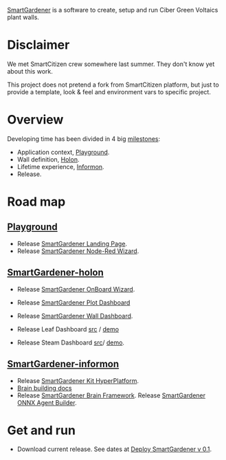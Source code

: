 [SmartGardener](https://github.com/jsanchezamai/smartgardener/wiki) is a software to create, setup and run Ciber Green Voltaics plant walls.

Disclaimer
=============
We met SmartCitizen crew somewhere last summer. They don't know yet about this work.

This project does not pretend a fork from SmartCitizen platform, but just to provide a template, look & feel and environment vars to specific project.

Overview
============
Developing time has been divided in 4 big [milestones](https://github.com/jsanchezamai/smartgardener/milestones):

- Application context, [Playground](https://github.com/jsanchezamai/smartgardener/wiki/Playground).
- Wall definition, [Holon](https://github.com/jsanchezamai/smartgardener/wiki/Holon).
- Lifetime experience, [Informon](https://github.com/jsanchezamai/smartgardener/wiki/Informon).
- Release.

Road map 
============

[Playground](https://github.com/jsanchezamai/smartgardener/wiki/Playground)
-----------------------

- Release [SmartGardener Landing Page](https://github.com/fablabbcn/smartcitizen-landing).
- Release [SmartGardener Node-Red Wizard](https://github.com/jsanchezamai/smartgardener/blob/master/src/playground/smartgardener-node-red-wizard/README.md).

[SmartGardener-holon](https://github.com/jsanchezamai/smartgardener/wiki/holon-SmartGardener)
 ------------------------

- Release [SmartGardener OnBoard Wizard](https://github.com/fablabbcn/smartcitizen-onboarding-app-start).
- Release [SmartGardener Plot Dashboard](https://github.com/fablabbcn/smartcitizen-react-dashboard)
- Release [SmartGardener Wall Dashboard](https://github.com/fablabbcn/smartcitizen-now-dashboard).

- Release Leaf Dashboard [src](https://github.com/jsanchezamai/smartgardener/tree/master/src/playground/smartgardener-playground/LeafApp/) /
[demo](https://jsanchezamai.github.io/smartgardener/src/playground/smartgardener-playground/LeafApp/index.html)
- Release Steam Dashboard [src](https://github.com/jsanchezamai/smartgardener/tree/master/src/playground/smartgardener-playground/SteamApp)/ [demo](https://jsanchezamai.github.io/smartgardener/src/playground/smartgardener-playground/SteamApp/index.html).


[SmartGardener-informon](https://github.com/jsanchezamai/smartgardener/wiki/informon-SmartGardener)
-------------------

- Release [SmartGardener Kit HyperPlatform](https://github.com/fablabbcn/smartcitizen-web).
- [Brain building docs](https://github.com/fablabbcn/smartcitizen-iscape-docs/tree/master/docs/Sensor%20Analysis%20Framework) 
- Release [SmartGardener Brain Framework](https://github.com/fablabbcn/smartcitizen-iscape-data). 
Release [SmartGardener ONNX Agent Builder](https://github.com/Microsoft/onnxjs).

Get and run
==============
- Download current release. See dates at [Deploy SmartGardener v 0.1](https://github.com/jsanchezamai/smartgardener/milestone/4).
